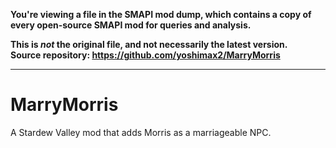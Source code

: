 **You're viewing a file in the SMAPI mod dump, which contains a copy of every open-source SMAPI mod
for queries and analysis.**

**This is _not_ the original file, and not necessarily the latest version.**  
**Source repository: https://github.com/yoshimax2/MarryMorris**

----

# MarryMorris
A Stardew Valley mod that adds Morris as a marriageable NPC.
